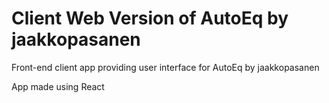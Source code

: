 # Client Web Version of AutoEq by jaakkopasanen
Front-end client app providing user interface for AutoEq by jaakkopasanen

App made using React
